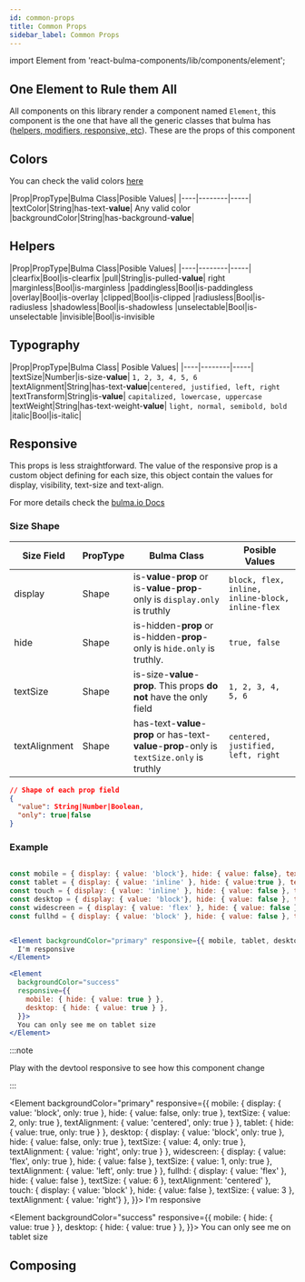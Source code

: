 ```yaml
---
id: common-props
title: Common Props
sidebar_label: Common Props
---
```

import Element from 'react-bulma-components/lib/components/element';

## One Element to Rule them All

All components on this library render a component named `Element`, this component is the one that have all the generic classes that bulma has ([helpers, modifiers, responsive, etc](https://bulma.io/documentation/modifiers/)). These are the props of this component

## Colors

You can check the valid colors [here](variables#colors)

|Prop|PropType|Bulma Class|Posible Values|
|----|--------|-----|
|textColor|String|has-text-**value**| Any valid color
|backgroundColor|String|has-background-**value**|

## Helpers

|Prop|PropType|Bulma Class|Posible Values|
|----|--------|-----|
|clearfix|Bool|is-clearfix
|pull|String|is-pulled-**value**| right
|marginless|Bool|is-marginless
|paddingless|Bool|is-paddingless
|overlay|Bool|is-overlay
|clipped|Bool|is-clipped
|radiusless|Bool|is-radiusless
|shadowless|Bool|is-shadowless
|unselectable|Bool|is-unselectable
|invisible|Bool|is-invisible


## Typography

|Prop|PropType|Bulma Class| Posible Values|
|----|--------|-----|
|textSize|Number|is-size-**value**| `1, 2, 3, 4, 5, 6`
|textAlignment|String|has-text-**value**|`centered, justified, left, right`
|textTransform|String|is-**value**| `capitalized, lowercase, uppercase`
|textWeight|String|has-text-weight-**value**| `light, normal, semibold, bold`
|italic|Bool|is-italic|

## Responsive

This props is less straightforward. The value of the responsive prop is a custom object defining for each size, this object contain the values for display, visibility, text-size and text-align.

For more details check the [bulma.io Docs](https://bulma.io/documentation/modifiers/responsive-helpers/)

### Size Shape

|Size Field|PropType|Bulma Class| Posible Values|
|----|--------|-----|----|
|display|Shape|is-**value**-**prop** or is-**value**-**prop**-only is `display.only` is truthly|`block, flex, inline, inline-block, inline-flex`
|hide|Shape|is-hidden-**prop** or is-hidden-**prop**-only is `hide.only` is truthly. | `true, false`
|textSize|Shape|is-size-**value**-**prop**. This props **do not** have the only field| `1, 2, 3, 4, 5, 6`
|textAlignment|Shape|has-text-**value**-**prop** or has-text-**value**-**prop**-only is `textSize.only` is truthly | `centered, justified, left, right`

```json
// Shape of each prop field
{
  "value": String|Number|Boolean,
  "only": true|false
}
```

### Example

```jsx

const mobile = { display: { value: 'block'}, hide: { value: false}, textSize: { value: 2 }, textAlignment: { value: 'centered'} };
const tablet = { display: { value: 'inline' }, hide: { value:true }, textSize: { value: 4 } };
const touch = { display: { value: 'inline' }, hide: { value: false }, textSize: { value: 3 }, textAlignment: { value: 'right'} };
const desktop = { display: { value: 'block'}, hide: { value: false }, textSize: { value: 4 }, textAlignment: { value: 'right' } };
const widescreen = { display: { value: 'flex' }, hide: { value: false }, textSize: { value: 1 }, textAlignment: { value: 'left' } };
const fullhd = { display: { value: 'block' }, hide: { value: false }, textSize: { value: 6 }, textAlignment: 'centered' }


<Element backgroundColor="primary" responsive={{ mobile, tablet, desktop, widescreen, fullhd, touch }}>
  I'm responsive
</Element>

<Element 
  backgroundColor="success"
  responsive={{
    mobile: { hide: { value: true } },
    desktop: { hide: { value: true } },
  }}>
  You can only see me on tablet size
</Element>
```

:::note

Play with the devtool responsive to see how this component change

:::

<Element backgroundColor="primary"
responsive={{
  mobile: { display: { value: 'block', only: true }, hide: { value: false, only: true }, textSize: { value: 2, only: true  }, textAlignment: { value: 'centered', only: true } },
  tablet: { hide: { value: true, only: true } },
  desktop: { display: { value: 'block', only: true }, hide: { value: false, only: true }, textSize: { value: 4, only: true }, textAlignment: { value: 'right', only: true } },
  widescreen: { display: { value: 'flex', only: true }, hide: { value: false }, textSize: { value: 1, only: true }, textAlignment: { value: 'left', only: true } },
  fullhd: { display: { value: 'flex' }, hide: { value: false }, textSize: { value: 6 }, textAlignment: 'centered' },
  touch: { display: { value: 'block' }, hide: { value: false }, textSize: { value: 3 }, textAlignment: { value: 'right'} },
}}>
  I'm responsive
</Element>


<Element 
backgroundColor="success"
responsive={{
  mobile: { hide: { value: true } },
  desktop: { hide: { value: true } },
}}>
  You can only see me on tablet size
</Element>

## Composing

